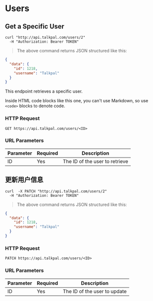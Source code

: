 # Users

## Get a Specific User

```shell
curl "http://api.talkpal.com/users/2"
  -H "Authorization: Bearer TOKEN"
```

> The above command returns JSON structured like this:

```json
{
  "data": {
    "id": 1218,
    "username": "Talkpal"
  }
}
```

This endpoint retrieves a specific user.

<aside class="warning">Inside HTML code blocks like this one, you can't use Markdown, so use <code>&lt;code&gt;</code> blocks to denote code.</aside>

### HTTP Request

`GET https://api.talkpal.com/users/<ID>`

### URL Parameters

Parameter | Required | Description
--------- | --------- | -----------
ID | Yes | The ID of the user to retrieve


## 更新用户信息

```shell
curl  -X PATCH "http://api.talkpal.com/users/2"
  -H "Authorization: Bearer TOKEN"
```

> The above command returns JSON structured like this:

```json
{
  "data": {
    "id": 1218,
    "username": "Talkpal"
  }
}
```

### HTTP Request

`PATCH https://api.talkpal.com/users/<ID>`

### URL Parameters

Parameter | Required | Description
--------- | --------- | -----------
ID | Yes | The ID of the user to update



